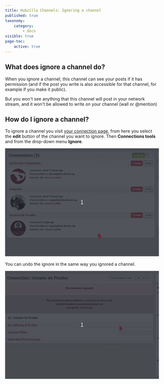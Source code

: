 ```yaml
---
title: Hubzilla Channels: Ignoring a channel
published: true
taxonomy:
    category:
        - docs
visible: true
page-toc:
    active: true
---
```


## What does ignore a channel do?
When you ignore a channel, this channel can see your posts if it has permission (and if the post you write is also accessible for that channel, for example if you make it public).

But you won't see anything that this channel will post in your network stream, and it won't be allowed to write on your channel (wall or @mention)

## How do I ignore a channel?
To ignore a channel you visit [your connection page](https://hub.disroot.org/connections), from here you select the **edit** button of the channel you want to ignore. Then **Connections tools** and from the drop-down menu **Ignore**.

![IgnoreChannel](en/IgnoreChannel.gif)

You can undo the ignore in the same way you ignored a channel.

![UnIgnoreChannel](en/UnIgnoreChannel.gif)

